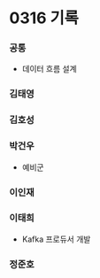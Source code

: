 # 0316 기록

### 공통
- 데이터 흐름 설계

### 김태영

### 김호성

### 박건우
- 예비군
### 이인재

### 이태희
- Kafka 프로듀서 개발

### 정준호